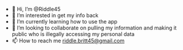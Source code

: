 - 👋 Hi, I’m @Riddle45
- 👀 I’m interested in get my info back 
- 🌱 I’m currently learning how to use the app 
- 💞️ I’m looking to collaborate on pulling my information and making it public who is illegally accessing my personal data 
- 📫 How to reach me riddle.britt45@gmail.com

<!---
Riddle45/Riddle45 is a ✨ special ✨ repository because its `README.md` (this file) appears on your GitHub profile.
You can click the Preview link to take a look at your changes.
--->
